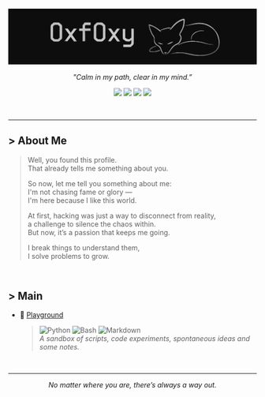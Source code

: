 ![0xf0xy](src/Banner.png)

<p align="center"><em>"Calm in my path, clear in my mind.”</em></p>

<p align="center">
  <img src="https://img.shields.io/badge/Offensive-Security-E4080A?style=for-the-badge&logo=kali-linux&logoColor=white" />
  <img src="https://img.shields.io/badge/Linux-User-black?style=for-the-badge&logo=linux&logoColor=white" />
  <img src="https://img.shields.io/badge/Python-Dev-3776AB?style=for-the-badge&logo=python&logoColor=white" />
  <img src="https://img.shields.io/badge/Bash-Enthusiast-4EAA25?style=for-the-badge&logo=GNUbash&logoColor=white" />
</p>

<br>

---
## > About Me
> Well, you found this profile.  
> That already tells me something about you.  
>
> So now, let me tell you something about me:  
> I'm not chasing fame or glory —  
> I'm here because I like this world.  
> 
> At first, hacking was just a way to disconnect from reality,  
> a challenge to silence the chaos within.  
> But now, it’s a passion that keeps me going.  
>
> I break things to understand them,  
> I solve problems to grow.  

<br>

## > Main
  
- 🛝 [Playground](https://github.com/0xf0xy/Playground)
  > ![Python](https://img.shields.io/badge/Python-3776AB?style=flat&logo=python&logoColor=white) ![Bash](https://img.shields.io/badge/Bash-4EAA25?style=flat&logo=GNUbash&logoColor=white) ![Markdown](https://img.shields.io/badge/Markdown-000000?style=flat&logo=markdown&logoColor=white)  
  > *A sandbox of scripts, code experiments, spontaneous ideas and some notes.*   

<br>

---
<p align="center"><em>No matter where you are, there’s always a way out.</em></p>
